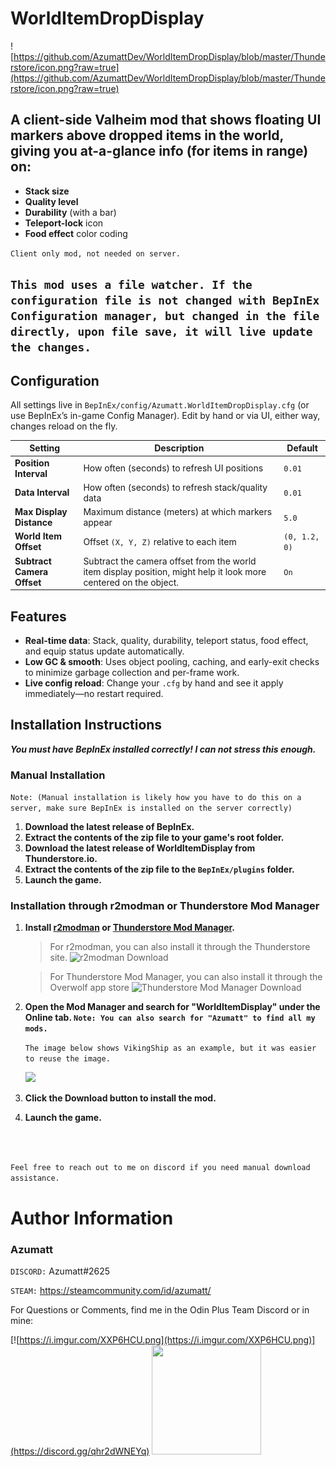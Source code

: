 # WorldItemDropDisplay

![https://github.com/AzumattDev/WorldItemDropDisplay/blob/master/Thunderstore/icon.png?raw=true](https://github.com/AzumattDev/WorldItemDropDisplay/blob/master/Thunderstore/icon.png?raw=true)

## A **client-side** Valheim mod that shows floating UI markers above dropped items in the world, giving you at-a-glance info (for items in range) on:

- **Stack size**
- **Quality level**
- **Durability** (with a bar)
- **Teleport-lock** icon
- **Food effect** color coding

`Client only mod, not needed on server.`

`This mod uses a file watcher. If the configuration file is not changed with BepInEx Configuration manager, but changed in the file directly, upon file save, it will live update the changes.`
---

## Configuration

All settings live in `BepInEx/config/Azumatt.WorldItemDropDisplay.cfg` (or use BepInEx’s in-game Config Manager). Edit
by hand or via UI, either way, changes reload on the fly.

| Setting                    | Description                                                                                                      | Default       |
|----------------------------|------------------------------------------------------------------------------------------------------------------|---------------|
| **Position Interval**      | How often (seconds) to refresh UI positions                                                                      | `0.01`        |
| **Data Interval**          | How often (seconds) to refresh stack/quality data                                                                | `0.01`        |
| **Max Display Distance**   | Maximum distance (meters) at which markers appear                                                                | `5.0`         |
| **World Item Offset**      | Offset `(X, Y, Z)` relative to each item                                                                         | `(0, 1.2, 0)` |
| **Subtract Camera Offset** | Subtract the camera offset from the world item display position, might help it look more centered on the object. | `On`          |

## Features

- **Real-time data**: Stack, quality, durability, teleport status, food effect, and equip status update automatically.
- **Low GC & smooth**: Uses object pooling, caching, and early-exit checks to minimize garbage collection and per-frame
  work.
- **Live config reload**: Change your `.cfg` by hand and see it apply immediately—no restart required.

## Installation Instructions

***You must have BepInEx installed correctly! I can not stress this enough.***

### Manual Installation

`Note: (Manual installation is likely how you have to do this on a server, make sure BepInEx is installed on the server correctly)`

1. **Download the latest release of BepInEx.**
2. **Extract the contents of the zip file to your game's root folder.**
3. **Download the latest release of WorldItemDisplay from Thunderstore.io.**
4. **Extract the contents of the zip file to the `BepInEx/plugins` folder.**
5. **Launch the game.**

### Installation through r2modman or Thunderstore Mod Manager

1. **Install [r2modman](https://valheim.thunderstore.io/package/ebkr/r2modman/)
   or [Thunderstore Mod Manager](https://www.overwolf.com/app/Thunderstore-Thunderstore_Mod_Manager).**

   > For r2modman, you can also install it through the Thunderstore site.
   ![](https://i.imgur.com/s4X4rEs.png "r2modman Download")

   > For Thunderstore Mod Manager, you can also install it through the Overwolf app store
   ![](https://i.imgur.com/HQLZFp4.png "Thunderstore Mod Manager Download")
2. **Open the Mod Manager and search for "WorldItemDisplay" under the Online
   tab. `Note: You can also search for "Azumatt" to find all my mods.`**

   `The image below shows VikingShip as an example, but it was easier to reuse the image.`

   ![](https://i.imgur.com/5CR5XKu.png)

3. **Click the Download button to install the mod.**
4. **Launch the game.**

<br>
<br>

`Feel free to reach out to me on discord if you need manual download assistance.`

# Author Information

### Azumatt

`DISCORD:` Azumatt#2625

`STEAM:` https://steamcommunity.com/id/azumatt/

For Questions or Comments, find me in the Odin Plus Team Discord or in mine:

[![https://i.imgur.com/XXP6HCU.png](https://i.imgur.com/XXP6HCU.png)](https://discord.gg/qhr2dWNEYq)
<a href="https://discord.gg/pdHgy6Bsng"><img src="https://i.imgur.com/Xlcbmm9.png" href="https://discord.gg/pdHgy6Bsng" width="175" height="175"></a>